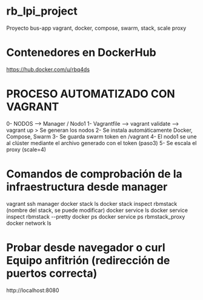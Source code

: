 # rb_lpi_project
Proyecto bus-app vagrant, docker, compose, swarm, stack, scale proxy

# Contenedores en DockerHub
https://hub.docker.com/u/rbq4ds

# PROCESO AUTOMATIZADO CON VAGRANT
0- NODOS --> Manager / Nodo1
1- Vagrantfile --> vagrant validate --> vagrant up > Se generan los nodos
2- Se instala automáticamente Docker, Compose, Swarm
3- Se guarda swarm token en /vagrant
4- El nodo1 se une al clúster mediante el archivo generado con el token (paso3)
5- Se escala el proxy (scale=4)

# Comandos de comprobación de la infraestructura desde manager
vagrant ssh manager
docker stack ls
docker stack inspect rbmstack (nombre del stack, se puede modificar)
docker service ls
docker service inspect rbmstack --pretty
docker ps
docker service ps rbmstack_proxy
docker network ls

# Probar desde navegador o curl Equipo anfitrión (redirección de puertos correcta)
http://localhost:8080



